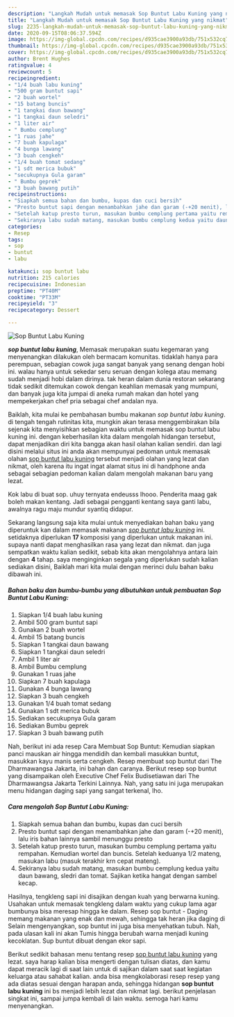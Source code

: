 ```yaml
---
description: "Langkah Mudah untuk memasak Sop Buntut Labu Kuning yang nikmat"
title: "Langkah Mudah untuk memasak Sop Buntut Labu Kuning yang nikmat"
slug: 2235-langkah-mudah-untuk-memasak-sop-buntut-labu-kuning-yang-nikmat
date: 2020-09-15T08:06:37.594Z
image: https://img-global.cpcdn.com/recipes/d935cae3900a93db/751x532cq70/sop-buntut-labu-kuning-foto-resep-utama.jpg
thumbnail: https://img-global.cpcdn.com/recipes/d935cae3900a93db/751x532cq70/sop-buntut-labu-kuning-foto-resep-utama.jpg
cover: https://img-global.cpcdn.com/recipes/d935cae3900a93db/751x532cq70/sop-buntut-labu-kuning-foto-resep-utama.jpg
author: Brent Hughes
ratingvalue: 4
reviewcount: 5
recipeingredient:
- "1/4 buah labu kuning"
- "500 gram buntut sapi"
- "2 buah wortel"
- "15 batang buncis"
- "1 tangkai daun bawang"
- "1 tangkai daun seledri"
- "1 liter air"
- " Bumbu cemplung"
- "1 ruas jahe"
- "7 buah kapulaga"
- "4 bunga lawang"
- "3 buah cengkeh"
- "1/4 buah tomat sedang"
- "1 sdt merica bubuk"
- "secukupnya Gula garam"
- " Bumbu geprek"
- "3 buah bawang putih"
recipeinstructions:
- "Siapkah semua bahan dan bumbu, kupas dan cuci bersih"
- "Presto buntut sapi dengan menambahkan jahe dan garam (-+20 menit), lalu iris bahan lainnya sambil menunggu presto"
- "Setelah katup presto turun, masukan bumbu cemplung pertama yaitu rempahan. Kemudian wortel dan buncis. Setelah keduanya 1/2 mateng, masukan labu (masuk terakhir krn cepat mateng)."
- "Sekiranya labu sudah matang, masukan bumbu cemplung kedua yaitu daun bawang, sledri dan tomat. Sajikan ketika hangat dengan sambel kecap."
categories:
- Resep
tags:
- sop
- buntut
- labu

katakunci: sop buntut labu 
nutrition: 215 calories
recipecuisine: Indonesian
preptime: "PT40M"
cooktime: "PT33M"
recipeyield: "3"
recipecategory: Dessert

---
```



![Sop Buntut Labu Kuning](https://img-global.cpcdn.com/recipes/d935cae3900a93db/751x532cq70/sop-buntut-labu-kuning-foto-resep-utama.jpg)

<b><i>sop buntut labu kuning</i></b>, Memasak merupakan suatu kegemaran yang menyenangkan dilakukan oleh bermacam komunitas. tidaklah hanya para perempuan, sebagian cowok juga sangat banyak yang senang dengan hobi ini. walau hanya untuk sekedar seru seruan dengan kolega atau memang sudah menjadi hobi dalam dirinya. tak heran dalam dunia restoran sekarang tidak sedikit ditemukan cowok dengan keahlian memasak yang mumpuni, dan banyak juga kita jumpai di aneka rumah makan dan hotel yang mempekerjakan chef pria sebagai chef andalan nya.

Baiklah, kita mulai ke pembahasan bumbu makanan <i>sop buntut labu kuning</i>. di tengah tengah rutinitas kita, mungkin akan terasa menggembirakan bila sejenak kita menyisihkan sebagian waktu untuk memasak sop buntut labu kuning ini. dengan keberhasilan kita dalam mengolah hidangan tersebut, dapat menjadikan diri kita bangga akan hasil olahan kalian sendiri. dan lagi disini melalui situs ini anda akan mempunyai pedoman untuk memasak olahan <u>sop buntut labu kuning</u> tersebut menjadi olahan yang lezat dan nikmat, oleh karena itu ingat ingat alamat situs ini di handphone anda sebagai sebagian pedoman kalian dalam mengolah makanan baru yang lezat.

Kok labu di buat sop. uhuy ternyata endeusss lhooo. Penderita maag gak boleh makan kentang. Jadi sebagai pengganti kentang saya ganti labu, awalnya ragu maju mundur syantiq didapur.


Sekarang langsung saja kita mulai untuk menyediakan bahan baku yang diperuntuk kan dalam memasak makanan <u><i>sop buntut labu kuning</i></u> ini. setidaknya diperlukan <b>17</b> komposisi yang diperlukan untuk makanan ini. supaya nanti dapat menghasilkan rasa yang lezat dan nikmat. dan juga sempatkan waktu kalian sedikit, sebab kita akan mengolahnya antara lain dengan <b>4</b> tahap. saya menginginkan segala yang diperlukan sudah kalian sediakan disini, Baiklah mari kita mulai dengan merinci dulu bahan baku dibawah ini.

<!--inarticleads1-->

##### Bahan baku dan bumbu-bumbu yang dibutuhkan untuk pembuatan Sop Buntut Labu Kuning:

1. Siapkan 1/4 buah labu kuning
1. Ambil 500 gram buntut sapi
1. Gunakan 2 buah wortel
1. Ambil 15 batang buncis
1. Siapkan 1 tangkai daun bawang
1. Siapkan 1 tangkai daun seledri
1. Ambil 1 liter air
1. Ambil  Bumbu cemplung
1. Gunakan 1 ruas jahe
1. Siapkan 7 buah kapulaga
1. Gunakan 4 bunga lawang
1. Siapkan 3 buah cengkeh
1. Gunakan 1/4 buah tomat sedang
1. Gunakan 1 sdt merica bubuk
1. Sediakan secukupnya Gula garam
1. Sediakan  Bumbu geprek
1. Siapkan 3 buah bawang putih


Nah, berikut ini ada resep Cara Membuat Sop Buntut: Kemudian siapkan panci mauskan air hingga mendidih dan kembali masukkan buntut, masukkan kayu manis serta cengkeh. Resep membuat sop buntut dari The Dharmawangsa Jakarta, ini bahan dan caranya. Berikut resep sop buntut yang disampaikan oleh Executive Chef Felix Budisetiawan dari The Dharmawangsa Jakarta Terkini Lainnya. Nah, yang satu ini juga merupakan menu hidangan daging sapi yang sangat terkenal, lho. 

<!--inarticleads2-->

##### Cara mengolah Sop Buntut Labu Kuning:

1. Siapkah semua bahan dan bumbu, kupas dan cuci bersih
1. Presto buntut sapi dengan menambahkan jahe dan garam (-+20 menit), lalu iris bahan lainnya sambil menunggu presto
1. Setelah katup presto turun, masukan bumbu cemplung pertama yaitu rempahan. Kemudian wortel dan buncis. Setelah keduanya 1/2 mateng, masukan labu (masuk terakhir krn cepat mateng).
1. Sekiranya labu sudah matang, masukan bumbu cemplung kedua yaitu daun bawang, sledri dan tomat. Sajikan ketika hangat dengan sambel kecap.


Hasilnya, tengkleng sapi ini disajikan dengan kuah yang berwarna kuning. Usahakan untuk memasak tengkleng dalam waktu yang cukup lama agar bumbunya bisa meresap hingga ke dalam. Resep sop buntut - Daging memang makanan yang enak dan mewah, sehingga tak heran jika daging di Selain mengenyangkan, sop buntut ini juga bisa menyehatkan tubuh. Nah, pada ulasan kali ini akan Tumis hingga berubah warna menjadi kuning kecoklatan. Sup buntut dibuat dengan ekor sapi. 

Berikut sedikit bahasan menu tentang resep <u>sop buntut labu kuning</u> yang lezat. saya harap kalian bisa mengerti dengan tulisan diatas, dan kamu dapat meracik lagi di saat lain untuk di sajikan dalam saat saat kegiatan keluarga atau sahabat kalian. anda bisa mengkolaborasi resep resep yang ada diatas sesuai dengan harapan anda, sehingga hidangan <b>sop buntut labu kuning</b> ini bs menjadi lebih lezat dan nikmat lagi. berikut penjelasan singkat ini, sampai jumpa kembali di lain waktu. semoga hari kamu menyenangkan.
